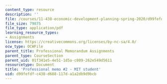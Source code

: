 ```yaml
---
content_type: resource
description: ''
file: /courses/11-438-economic-development-planning-spring-2020/d99fefdfc438d688117da1a2db9d9bcb_MIT11_438s20_memo2_anon.pdf
file_size: 79875
file_type: application/pdf
learning_resource_types:
- Assignments
license: https://creativecommons.org/licenses/by-nc-sa/4.0/
ocw_type: OCWFile
parent_title: Professional Memorandum Assignments
parent_type: CourseSection
parent_uid: 01f341e5-4e51-1d5a-c809-262e549d5611
resourcetype: Document
title: 'Professional memo #2 - MIT student'
uid: d99fefdf-c438-d688-117d-a1a2db9d9bcb
---
```

